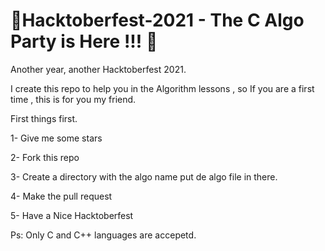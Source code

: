 # :tada:Hacktoberfest-2021 - The C  Algo Party is Here !!! :tada:

Another year, another Hacktoberfest 2021.

I create this repo to help you in the Algorithm lessons , so If you are a first time , this is for you my friend.

First things first.

1- Give me some stars

2- Fork this repo

3- Create a directory with the algo name put de algo file in there.

4- Make the pull request

5- Have a Nice Hacktoberfest



Ps: Only C and C++ languages are accepetd.

